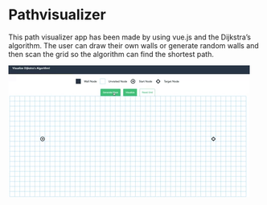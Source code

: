 # Pathvisualizer
This path visualizer app has been made by using vue.js and the Dijkstra’s algorithm. 
The user can draw their own walls or generate random walls and then scan the grid so the algorithm can find the shortest path.

![](/src/assets/pathfinderGif.gif)

